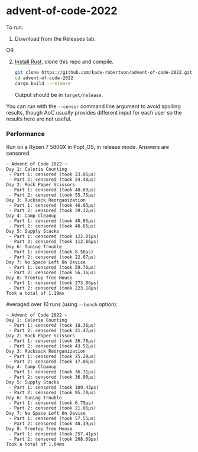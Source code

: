 # advent-of-code-2022

To run:

1. Download from the Releases tab.

OR

2. [Install Rust](https://www.rust-lang.org/learn/get-started), clone this repo and compile.

   ```sh
   git clone https://github.com/kade-robertson/advent-of-code-2022.git
   cd advent-of-code-2022
   cargo build --release
   ```

   Output should be in `target/release`.

You can run with the `--censor` command line argument to avoid spoiling results, though AoC
usually provides different input for each user so the results here are not useful.

### Performance

Run on a Ryzen 7 5800X in Pop!\_OS, in release mode. Answers are censored.

```
~ Advent of Code 2022 ~
Day 1: Calorie Counting
 - Part 1: censored (took 23.05µs)
 - Part 2: censored (took 24.48µs)
Day 2: Rock Paper Scissors
 - Part 1: censored (took 40.69µs)
 - Part 2: censored (took 55.75µs)
Day 3: Rucksack Reorganization
 - Part 1: censored (took 46.03µs)
 - Part 2: censored (took 39.32µs)
Day 4: Camp Cleanup
 - Part 1: censored (took 40.86µs)
 - Part 2: censored (took 40.85µs)
Day 5: Supply Stacks
 - Part 1: censored (took 122.01µs)
 - Part 2: censored (took 112.86µs)
Day 6: Tuning Trouble
 - Part 1: censored (took 8.50µs)
 - Part 2: censored (took 22.07µs)
Day 7: No Space Left On Device
 - Part 1: censored (took 59.76µs)
 - Part 2: censored (took 56.16µs)
Day 8: Treetop Tree House
 - Part 1: censored (took 273.86µs)
 - Part 2: censored (took 223.18µs)
Took a total of 1.19ms
```

Averaged over 10 runs (using `--bench` option):

```
~ Advent of Code 2022 ~
Day 1: Calorie Counting
 - Part 1: censored (took 18.36µs)
 - Part 2: censored (took 21.47µs)
Day 2: Rock Paper Scissors
 - Part 1: censored (took 36.78µs)
 - Part 2: censored (took 43.52µs)
Day 3: Rucksack Reorganization
 - Part 1: censored (took 25.29µs)
 - Part 2: censored (took 17.05µs)
Day 4: Camp Cleanup
 - Part 1: censored (took 36.31µs)
 - Part 2: censored (took 36.00µs)
Day 5: Supply Stacks
 - Part 1: censored (took 109.43µs)
 - Part 2: censored (took 95.70µs)
Day 6: Tuning Trouble
 - Part 1: censored (took 6.79µs)
 - Part 2: censored (took 21.86µs)
Day 7: No Space Left On Device
 - Part 1: censored (took 57.55µs)
 - Part 2: censored (took 48.39µs)
Day 8: Treetop Tree House
 - Part 1: censored (took 257.41µs)
 - Part 2: censored (took 208.09µs)
Took a total of 1.04ms
```
